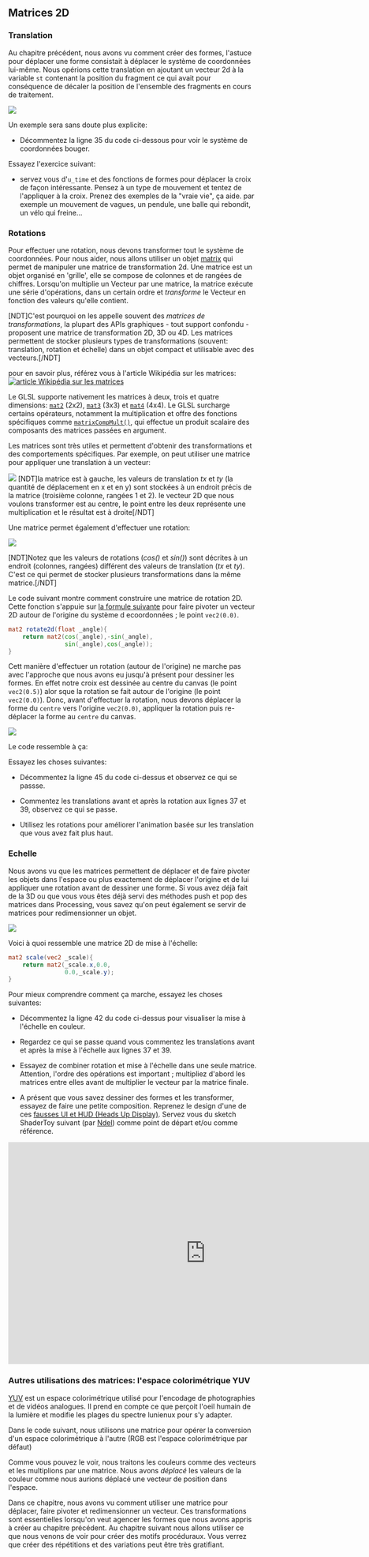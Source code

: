 ## Matrices 2D

<canvas id="custom" class="canvas" data-fragment-url="matrix.frag"  width="700px" height="200px"></canvas>

### Translation

Au chapitre précédent, nous avons vu comment créer des formes, l'astuce pour déplacer une forme consistait à déplacer le système de coordonnées lui-même.
Nous opérions cette translation en ajoutant un vecteur 2d à la variable ```st``` contenant la position du fragment ce qui avait pour conséquence de décaler la position de l'ensemble des fragments en cours de traitement.

![](translate.jpg)

Un exemple sera sans doute plus explicite:

* Décommentez la ligne 35 du code ci-dessous pour voir le système de coordonnées bouger.

<div class="codeAndCanvas" data="cross-translate.frag"></div>
 
Essayez l'exercice suivant:

* servez vous d'```u_time``` et des fonctions de formes pour déplacer la croix de façon intéressante.
Pensez à un type de mouvement et tentez de l'appliquer à la croix. Prenez des exemples de la "vraie vie", ça aide. par exemple un mouvement de vagues, un pendule, une balle qui rebondit, un vélo qui freine...

### Rotations

Pour effectuer une rotation, nous devons transformer tout le système de coordonnées.
Pour nous aider, nous allons utiliser un objet [matrix](http://en.wikipedia.org/wiki/Matrix_%28mathematics%29) qui permet de manipuler une matrice de transformation 2d.
Une matrice est un objet organisé en 'grille', elle se compose de colonnes et de rangées de chiffres.
Lorsqu'on multiplie un Vecteur par une matrice, la matrice exécute une série d'opérations, dans un certain ordre et *transforme* le Vecteur en fonction des valeurs qu'elle contient.

[NDT]C'est pourquoi on les appelle souvent des *matrices de transformations*, la plupart des APIs graphiques - tout support confondu - proposent une matrice de transformation 2D, 3D ou 4D.
 Les matrices permettent de stocker plusieurs types de transformations (souvent: translation, rotation et échelle) dans un objet compact et utilisable avec des vecteurs.[/NDT]

pour en savoir plus, référez vous à l'article Wikipédia sur les matrices: [![article Wikipédia sur les matrices](matrixes.png)](https://fr.wikipedia.org/wiki/Matrice_(math%C3%A9matiques))

Le GLSL supporte nativement les matrices à deux, trois et quatre dimensions: [```mat2```](../glossary/?search=mat2) (2x2), [```mat3```](../glossary/?search=mat3) (3x3) et [```mat4```](../glossary/?search=mat4) (4x4).
Le GLSL surcharge certains opérateurs, notamment la multiplication et offre des fonctions spécifiques comme [```matrixCompMult()```](../glossary/?search=matrixCompMult), qui effectue un produit scalaire des composants des matrices passées en argument.

Les matrices sont très utiles et permettent d'obtenir des transformations et des comportements spécifiques.
Par exemple, on peut utiliser une matrice pour appliquer une translation à un vecteur:

![](3dtransmat.png)
[NDT]la matrice est à gauche, les valeurs de translation *tx* et *ty* (la quantité de déplacement en x et en y) sont stockées à un endroit précis de la matrice (troisième colonne, rangées 1 et 2). le vecteur 2D que nous voulons transformer est au centre, le point entre les deux représente une multiplication et le résultat est à droite[/NDT]

Une matrice permet également d'effectuer une rotation:

![](rotmat.png)

[NDT]Notez que les valeurs de rotations (*cos()* et *sin()*) sont décrites à un endroit (colonnes, rangées) différent des valeurs de translation (*tx* et *ty*).
C'est ce qui permet de stocker plusieurs transformations dans la même matrice.[/NDT]

Le code suivant montre comment construire une matrice de rotation 2D.
Cette fonction s'appuie sur [la formule suivante](https://fr.wikipedia.org/wiki/Matrice_de_rotation) pour faire pivoter un vecteur 2D autour de l'origine du système d ecoordonnées ; le point ```vec2(0.0)```.

```glsl
mat2 rotate2d(float _angle){
    return mat2(cos(_angle),-sin(_angle),
                sin(_angle),cos(_angle));
}
```

Cett manière d'effectuer un rotation (autour de l'origine) ne marche pas avec l'approche que nous avons eu jusqu'à présent pour dessiner les formes.
En effet notre croix est dessinée au centre du canvas (le point ```vec2(0.5)```) alor sque la rotation se fait autour de l'origine (le point ```vec2(0.0)```).
 Donc, avant d'effectuer la rotation, nous devons déplacer la forme du `centre` vers l'origine ```vec2(0.0)```, appliquer la rotation puis re-déplacer la forme au `centre` du canvas.

![](rotate.jpg)

Le code ressemble à ça:

<div class="codeAndCanvas" data="cross-rotate.frag"></div>

Essayez les choses suivantes:

* Décommentez la ligne 45 du code ci-dessus et observez ce qui se passse.

* Commentez les translations avant et après la rotation aux lignes 37 et 39, observez ce qui se passe.

* Utilisez les rotations pour améliorer l'animation basée sur les translation que vous avez fait plus haut.

### Echelle

Nous avons vu que les matrices permettent de déplacer et de faire pivoter les objets dans l'espace ou plus exactement de déplacer l'origine et de lui appliquer une rotation avant de dessiner une forme.
Si vous avez déjà fait de la 3D ou que vous vous êtes déjà servi des méthodes push et pop des matrices dans Processing, vous savez qu'on peut également se servir de matrices pour redimensionner un objet.

![](scale.png)

Voici à quoi ressemble une matrice 2D de mise à l'échelle:

```glsl
mat2 scale(vec2 _scale){
    return mat2(_scale.x,0.0,
                0.0,_scale.y);
}
```

<div class="codeAndCanvas" data="cross-scale.frag"></div> 

Pour mieux comprendre comment ça marche, essayez les choses suivantes:

* Décommentez la ligne 42 du code ci-dessus pour visualiser la mise à l'échelle en couleur.

* Regardez ce qui se passe quand vous commentez les translations avant et après la mise à l'échelle aux lignes 37 et 39.

* Essayez de combiner rotation et mise à l'échelle dans une seule matrice. Attention, l'ordre des opérations est important ; multipliez d'abord les matrices entre elles avant de multiplier le vecteur par la matrice finale.

* A présent que vous savez dessiner des formes et les transformer, essayez de faire une petite composition.
Reprenez le design d'une de ces [fausses UI et HUD (Heads Up Display)](https://www.pinterest.com/patriciogonzv/huds/).
Servez vous du sketch ShaderToy suivant (par [Ndel](https://www.shadertoy.com/user/ndel)) comme point de départ et/ou comme référence.

<iframe width="800" height="450" frameborder="0" src="https://www.shadertoy.com/embed/4s2SRt?gui=true&t=10&paused=true" allowfullscreen></iframe>

### Autres utilisations des matrices: l'espace colorimétrique YUV

[YUV](https://fr.wikipedia.org/wiki/YUV) est un espace colorimétrique utilisé pour l'encodage de photographies et de vidéos analogues.
Il prend en compte ce que perçoit l'oeil humain de la lumière et modifie les plages du spectre lunienux pour s'y adapter.

Dans le code suivant, nous utilisons une matrice pour opérer la conversion d'un espace colorimétrique à l'autre (RGB est l'espace colorimétrique par défaut)

<div class="codeAndCanvas" data="yuv.frag"></div>

Comme vous pouvez le voir, nous traitons les couleurs comme des vecteurs et les multiplions par une matrice.
Nous avons *déplacé* les valeurs de la couleur comme nous aurions déplacé une vecteur de position dans l'espace.

Dans ce chapitre, nous avons vu comment utiliser une matrice pour déplacer, faire pivoter et redimensionner un vecteur.
Ces transformations sont essentielles lorsqu'on veut agencer les formes que nous avons appris à créer au chapitre précédent.
Au chapitre suivant nous allons utiliser ce que nous venons de voir pour créer des motifs procéduraux.
Vous verrez que créer des répétitions et des variations peut être très gratifiant.
